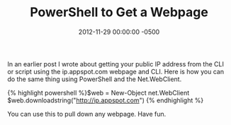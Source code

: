 ﻿---
layout: post
title:  PowerShell to Get a Webpage
date:   2012-11-29 00:00:00 -0500
categories: IT
---






In an earlier post I wrote about getting your public IP address from the CLI or script using the ip.appspot.com webpage and CLI. Here is how you can do the same thing using PowerShell and the Net.WebClient.

{% highlight powershell %}$web = New-Object net.WebClient
$web.downloadstring("http://ip.appspot.com")
{% endhighlight %}

You can use this to pull down any webpage. Have fun.


